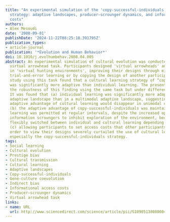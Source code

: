 ```yaml
---
title: "An experimental simulation of the 'copy-successful-individuals' cultural learning
  strategy: adaptive landscapes, producer–scrounger dynamics, and informational access
  costs"
authors:
- Alex Mesoudi
date: '2008-09-01'
publishDate: '2024-11-22T08:25:18.391795Z'
publication_types:
- article-journal
publication: '*Evolution and Human Behavior*'
doi: 10.1016/j.evolhumbehav.2008.04.005
abstract: An experimental simulation of cultural evolution was conducted using the
  virtual arrowhead task. Participants designed 'virtual arrowheads' and tested them
  in 'virtual hunting environments', improving their designs through either individual
  trial-and-error learning or by copying the design of another participant. A previous
  study using this task found that a cultural learning strategy of “copy-successful-individuals”
  was significantly more adaptive than individual learning. The present study explored
  the robustness of this finding using the same task but under different conditions.
  It was found that (a) individual learning was significantly more adaptive in a unimodal
  adaptive landscape than in a multimodal adaptive landscape, suggesting that the
  adaptive advantage of cultural learning would disappear in unimodal environments;
  (b) the adaptive advantage of copy-successful-individuals was maintained when cultural
  learning was permitted at regular intervals, despite the increased opportunity for
  information scroungers to inhibit exploration of the environment, because participants
  flexibly switched between individual and cultural learning depending on circumstances;
  (c) allowing participants to set access costs that other participants must pay in
  order to view their designs severely curtailed the use of cultural learning and
  especially the copy-successful-individuals strategy.
tags:
- Social learning
- Cultural evolution
- Prestige bias
- Cultural transmission
- Cultural learning
- Adaptive landscapes
- Copy-successful-individuals
- Gene-culture coevolution
- Indirect bias
- Informational access costs
- Producer–scrounger dynamics
- Virtual arrowhead task
links:
- name: URL
  url: http://www.sciencedirect.com/science/article/pii/S1090513808000494
---
```

